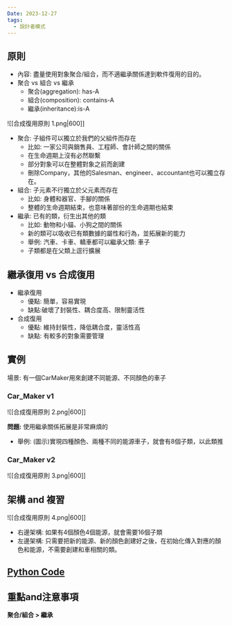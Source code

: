 ```yaml
---
Date: 2023-12-27
tags:
  - 設計者模式
---
```

## 原則
- 內容: 盡量使用對象聚合/組合，而不適繼承關係達到軟件復用的目的。
- 聚合 vs 組合 vs 繼承
    - 聚合(aggregation): has-A
    - 組合(composition): contains-A
    - 繼承(inheritance):is-A

 ![[合成復用原則 1.png|600]]

- 聚合: 子組件可以獨立於我們的父組件而存在
    - 比如: 一家公司與銷售員、工程師、會計師之間的關係
    - 在生命週期上沒有必然聯繫
    - 部分對象可以在整體對象之前而創建
    - 刪除Company，其他的Salesman、engineer、accountant也可以獨立存在。
- 組合: 子元素不行獨立於父元素而存在
    - 比如: 身體和器官、手腳的關係
    - 整體的生命週期結束，也意味著部份的生命週期也結束
- 繼承: 已有的類，衍生出其他的類
    - 比如: 動物和小貓、小狗之間的關係
    - 新的類可以吸收已有類數據的屬性和行為，並拓展新的能力
    - 舉例: 汽車、卡車、轎車都可以繼承父類: 車子
    - 子類都是在父類上逕行擴展
## 繼承復用 vs 合成復用
- 繼承復用
    - 優點: 簡單，容易實現
    - 缺點:破壞了封裝性、耦合度高、限制靈活性
- 合成復用
    - 優點: 維持封裝性，降低耦合度，靈活性高
    - 缺點: 有較多的對象需要管理
## 實例
場景: 有一個CarMaker用來創建不同能源、不同顏色的車子
### Car_Maker v1
![[合成復用原則 2.png|600]]

**問題:** 使用繼承關係拓展是非常麻煩的

- 舉例: (圖示)實現四種顏色、兩種不同的能源車子，就會有8個子類，以此類推
### Car_Maker v2
![[合成復用原則 3.png|600]]
## 架構 and 複習
![[合成復用原則 4.png|600]]

- 右邊架構: 如果有4個顏色4個能源，就會需要16個子類
- 左邊架構: 只需要把新的能源、新的顏色創建好之後，在初始化傳入對應的顏色和能源，不需要創建和車相關的類。
## [Python Code](https://github.com/turingplanet/design-patterns-series/tree/main/v6_composite_reuse/python)
## 重點and注意事項
**聚合/組合 > 繼承**
